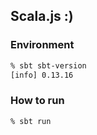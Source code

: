 Scala.js :)
---

### Environment

```zsh
% sbt sbt-version
[info] 0.13.16
```

### How to run

```zsh
% sbt run
```
